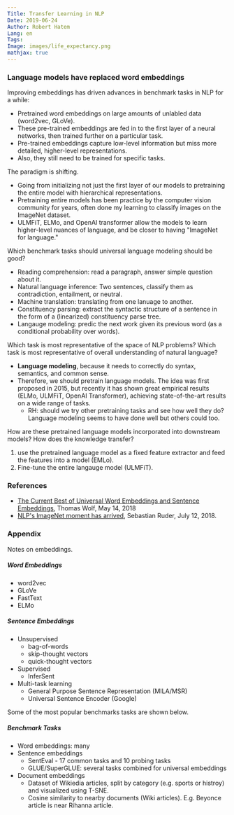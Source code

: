 ```yaml
---
Title: Transfer Learning in NLP
Date: 2019-06-24
Author: Robert Hatem
Lang: en
Tags:
Image: images/life_expectancy.png
mathjax: true
---
```


### Language models have replaced word embeddings
Improving embeddings has driven advances in benchmark tasks in NLP for a while:
* Pretrained word embeddings on large amounts of unlabled data (word2vec, GLoVe).
* These pre-trained embeddings are fed in to the first layer of a neural networks, then trained further on a particular task.
* Pre-trained embeddings capture low-level information but miss more detailed, higher-level representations.
* Also, they still need to be trained for specific tasks.

The paradigm is shifting.
* Going from initializing not just the first layer of our models to pretraining the entire model with hierarchical representations.
* Pretraining entire models has been practice by the computer vision community for years, often done my learning to classify images on the ImageNet dataset.
* ULMFiT, ELMo, and OpenAI transformer allow the models to learn higher-level nuances of language, and be closer to having "ImageNet for language."

Which benchmark tasks should  universal language modeling should be good?
* Reading comprehension: read a paragraph, answer simple question about it.
* Natural language inference: Two sentences, classify them as contradiction, entailment, or neutral.
* Machine translation: translating from one lanuage to another.
* Constituency parsing: extract the syntactic structure of a sentence in the form of a (linearized) constituency parse tree.
* Langauge modeling: predic the next work given its previous word (as a conditional probability over words).

Which task is most representative of the space of NLP problems? Which task is most representative of overall understanding of natural language?
* __Language modeling__, because it needs to correctly do syntax, semantics, and common sense.
* Therefore, we should pretrain language models. The idea was first proposed in 2015, but recently it has shown great empirical results (ELMo, ULMFiT, OpenAI Transformer), achieving state-of-the-art results on a wide range of tasks.
  * RH: should we try other pretraining tasks and see how well they do? Language modeling seems to have done well but others could too.

How are these pretrained language models incorporated into downstream models? How does the knowledge transfer?
1. use the pretrained language model as a fixed feature extractor and feed the features into a model (EMLo).
2. Fine-tune the entire langauge model (ULMFiT).


### References
* [The Current Best of Universal Word Embeddings and Sentence Embeddings](https://medium.com/huggingface/universal-word-sentence-embeddings-ce48ddc8fc3a), Thomas Wolf, May 14, 2018
* [NLP's ImageNet moment has arrived](http://ruder.io/nlp-imagenet/), Sebastian Ruder, July 12, 2018.

### Appendix
Notes on embeddings.

##### Word Embeddings
* word2vec
* GLoVe
* FastText
* ELMo

##### Sentence Embeddings
* Unsupervised
  * bag-of-words
  * skip-thought vectors
  * quick-thought vectors
* Supervised
  * InferSent
* Multi-task learning
  * General Purpose Sentence Representation (MILA/MSR)
  * Universal Sentence Encoder (Google)

Some of the most popular benchmarks tasks are shown below.

##### Benchmark Tasks
* Word embeddings: many
* Sentence embeddings
  * SentEval - 17 common tasks and 10 probing tasks
  * GLUE/SuperGLUE: several tasks combined for universal embeddings
* Document embeddings
  * Dataset of Wikiedia articles, split by category (e.g. sports or histroy) and visualized using T-SNE.
  * Cosine similarity to nearby documents (Wiki articles). E.g. Beyonce article is near Rihanna article.

